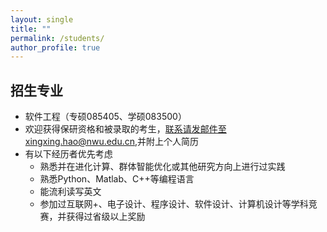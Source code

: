 ```yaml
---
layout: single
title: ""
permalink: /students/
author_profile: true
---
```


招生专业
------
- 软件工程（专硕085405、学硕083500）
- 欢迎获得保研资格和被录取的考生，联系请发邮件至xingxing.hao@nwu.edu.cn,并附上个人简历
- 有以下经历者优先考虑
  - 熟悉并在进化计算、群体智能优化或其他研究方向上进行过实践
  - 熟悉Python、Matlab、C++等编程语言
  - 能流利读写英文
  - 参加过互联网+、电子设计、程序设计、软件设计、计算机设计等学科竞赛，并获得过省级以上奖励
